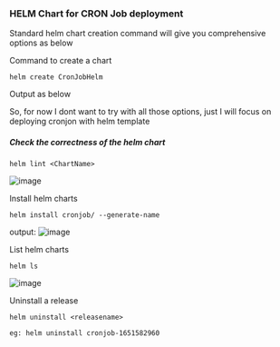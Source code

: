 ### HELM Chart for CRON Job deployment

Standard helm chart creation command will give you comprehensive options as below 

Command to create a chart
```
helm create CronJobHelm
```
Output as below 



So, for now I dont want to try with all those options, just I will focus on deploying cronjon with helm template

##### Check the correctness of the helm chart
```
helm lint <ChartName>
```
![image](https://user-images.githubusercontent.com/49226342/166459325-6de9b7d7-d1c6-47e6-ab59-5b945b6a4f85.png)


Install helm charts

```
helm install cronjob/ --generate-name 
```
output:
![image](https://user-images.githubusercontent.com/49226342/166458811-03e7c70b-0ce0-49d6-8747-a95eb5c04296.png)


List helm charts
```
helm ls
```
![image](https://user-images.githubusercontent.com/49226342/166458679-dc9bc708-0e3c-46c1-9453-814dbb1d8710.png)

Uninstall a release
```
helm uninstall <releasename> 

eg: helm uninstall cronjob-1651582960
```

